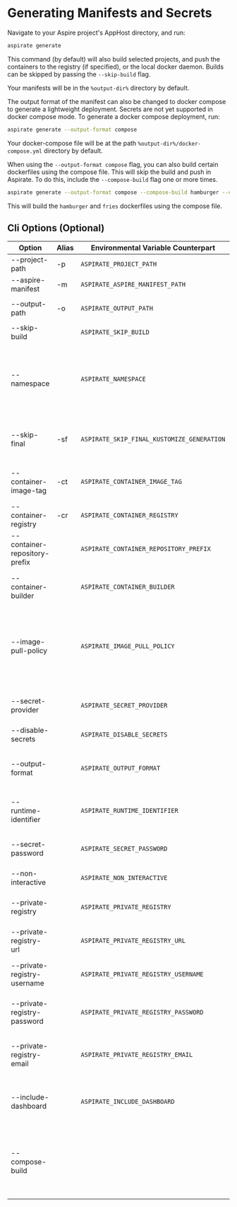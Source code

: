 # Generating Manifests and Secrets

Navigate to your Aspire project's AppHost directory, and run:

```bash
aspirate generate
```
This command (by default) will also build selected projects, and push the containers to the registry (if specified), or the local docker daemon.
Builds can be skipped by passing the `--skip-build` flag.

Your manifests will be in the `%output-dir%` directory by default.

The output format of the manifest can also be changed to docker compose to generate a lightweight deployment.
Secrets are not yet supported in docker compose mode.
To generate a docker compose deployment, run:

```bash
aspirate generate --output-format compose
```

Your docker-compose file will be at the path `%output-dir%/docker-compose.yml` directory by default.

When using the `--output-format compose` flag, you can also build certain dockerfiles using the compose file.
This will skip the build and push in Aspirate.
To do this, include the `--compose-build` flag one or more times.

```bash
aspirate generate --output-format compose --compose-build hamburger --compose-build fries
```

This will build the `hamburger` and `fries` dockerfiles using the compose file.

## Cli Options (Optional)

| Option                        | Alias | Environmental Variable Counterpart         | Description                                                                                                                                                                    |
|-------------------------------|-------|--------------------------------------------|--------------------------------------------------------------------------------------------------------------------------------------------------------------------------------|
| --project-path                | -p    | `ASPIRATE_PROJECT_PATH`                    | The path to the aspire project.                                                                                                                                                |
| --aspire-manifest             | -m    | `ASPIRATE_ASPIRE_MANIFEST_PATH`            | The aspire manifest file to use                                                                                                                                                |
| --output-path                 | -o    | `ASPIRATE_OUTPUT_PATH`                     | The path to the output directory. Defaults to `%output-dir%`                                                                                                                   |
| --skip-build                  |       | `ASPIRATE_SKIP_BUILD`                      | Skips build and Push of containers.                                                                                                                                            |
| --namespace                   |       | `ASPIRATE_NAMESPACE`                       | Generates a Kubernetes Namespace resource, and applies the namespace to all generated resources. Will be used at deployment time.                                              |
| --skip-final                  | -sf   | `ASPIRATE_SKIP_FINAL_KUSTOMIZE_GENERATION` | Skips The final generation of the kustomize manifest, which is the parent top level file                                                                                       |
| --container-image-tag         | -ct   | `ASPIRATE_CONTAINER_IMAGE_TAG`             | The Container Image Tag to use as the fall-back value for all containers.                                                                                                      |
| --container-registry          | -cr   | `ASPIRATE_CONTAINER_REGISTRY`              | The Container Registry to use as the fall-back value for all containers.                                                                                                       |
| --container-repository-prefix |       | `ASPIRATE_CONTAINER_REPOSITORY_PREFIX`     | The Container Repository Prefix to use as the fall-back value for all containers.                                                                                              |
| --container-builder           |       | `ASPIRATE_CONTAINER_BUILDER`               | The Container Builder: can be `docker` or `podman`. The default is `docker`.                                                                                                   |
| --image-pull-policy           |       | `ASPIRATE_IMAGE_PULL_POLICY`               | The image pull policy to use for all containers in generated manifests. Can be `Always`, `Never` or `IfNotPresent`. For your local docker desktop cluster - use `IfNotPresent` |
| --secret-provider             |       | `ASPIRATE_SECRET_PROVIDER`                 | The secret provider to use. Defaults to `Password`. Can be `Password` or `Base64`                                                                                              |
| --disable-secrets             |       | `ASPIRATE_DISABLE_SECRETS`                 | Disables secrets management features.                                                                                                                                          |
| --output-format               |       | `ASPIRATE_OUTPUT_FORMAT`                   | Sets the output manifest format. Defaults to `kustomize`. Can be `kustomize` or `compose`.                                                                                     |
| --runtime-identifier          |       | `ASPIRATE_RUNTIME_IDENTIFIER`              | Sets the runtime identifier for project builds. Defaults to `linux-x64`.                                                                                                       |
| --secret-password             |       | `ASPIRATE_SECRET_PASSWORD`                 | If using secrets, or you have a secret file - Specify the password to decrypt them                                                                                             |
| --non-interactive             |       | `ASPIRATE_NON_INTERACTIVE`                 | Disables interactive mode for the command                                                                                                                                      |
| --private-registry            |       | `ASPIRATE_PRIVATE_REGISTRY`                | Enables usage of a private registry - which will produce image pull secret.                                                                                                    |
| --private-registry-url        |       | `ASPIRATE_PRIVATE_REGISTRY_URL`            | The url for the private registry                                                                                                                                               |
| --private-registry-username   |       | `ASPIRATE_PRIVATE_REGISTRY_USERNAME`       | The username for the private registry. This is required if passing `--private-registry`.                                                                                       |
| --private-registry-password   |       | `ASPIRATE_PRIVATE_REGISTRY_PASSWORD`       | The password for the private registry. This is required if passing `--private-registry`.                                                                                       |
| --private-registry-email      |       | `ASPIRATE_PRIVATE_REGISTRY_EMAIL`          | The email for the private registry. This is purely optional and will default to `aspirate@aspirate.com`.                                                                       |
| --include-dashboard           |       | `ASPIRATE_INCLUDE_DASHBOARD`               | Boolean flag to specify if the Aspire dashboard should also be included in deployments.                                                                                        |
| --compose-build               |       |                                            | Can be included one or more times to set certain dockerfile resource building to be handled by the compose file. This will skip build and push in aspirate.                    |